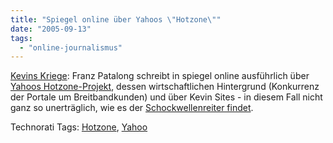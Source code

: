 ```yaml
---
title: "Spiegel online über Yahoos \"Hotzone\""
date: "2005-09-13"
tags: 
  - "online-journalismus"
---
```


[Kevins Kriege](http://www.spiegel.de/netzwelt/netzkultur/0,1518,374213,00.html): Franz Patalong schreibt in spiegel online ausführlich über [Yahoos Hotzone-Projekt](http://hotzone.yahoo.com/), dessen wirtschaftlichen Hintergrund (Konkurrenz der Portale um Breitbandkunden) und über Kevin Sites - in diesem Fall nicht ganz so unerträglich, wie es der [Schockwellenreiter findet](http://www.schockwellenreiter.de/2005/09/13.html#franksKriege).

Technorati Tags: [Hotzone](http://www.technorati.com/tag/Hotzone), [Yahoo](http://www.technorati.com/tag/Yahoo)
